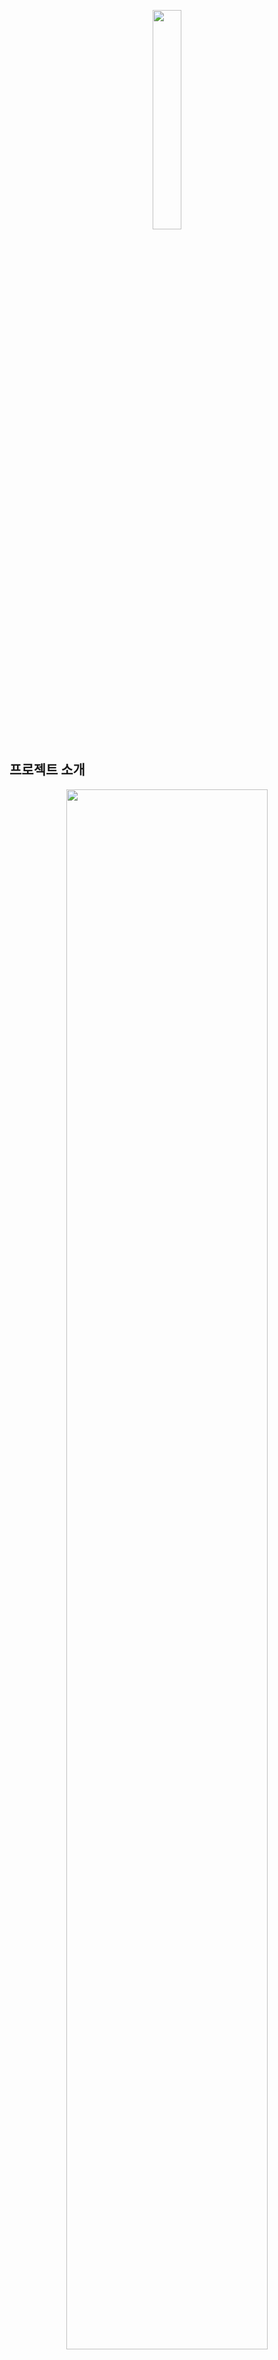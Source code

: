 <div align="center">
<p align="center"><img src="https://user-images.githubusercontent.com/78775910/168646594-ba28efef-593d-4b9d-a18d-45c3aaa113f1.png" width=30%></p>

</div>

## 프로젝트 소개
<p align="center"><img src="https://user-images.githubusercontent.com/78775910/170033090-e4ce4cf8-7a05-4d6d-a664-e8ac9c89104b.png" width=80%></p>
<p align="center"><img src="https://user-images.githubusercontent.com/78775910/170033122-3c52f26c-942a-4c7d-a362-8fd11e3c1cfc.png" width=80%></p>
<p align="center"><img src="https://user-images.githubusercontent.com/78775910/170033136-c2f3893d-35e5-4aa8-86c6-5b5367b9b27f.png" width=80%></p>

>시간 순삭 꿀잼 보장 **`라이어게임`** 을 소개합니다!
>
>❣ 어색한 자리 친밀함 up!
>
>❣ 언제, 어디서나 간편함 up!
>
>❣ 귀여운 캐릭터로 재미도 up!
>
>'다운로드 받지 않고 검색으로 바로 라이어게임을 즐길 수 없을까?'
>
>저희는 이런 작은 고민에서 시작해 서비스를 제작하였습니다.
>
>기존의 라이어 게임들이 가진 불편함은 빼면서, 재미는 그대로 가져왔습니다

<br/>


## 👩‍👦‍👦 Members
|  📝 planner  |  💻 front-end  |  💻 front-end  |  ⚙ back-end  |  ⚙ back-end  |
| :------------: | :------------: | :------------: | :------------: | :------------: |
|  <img src="https://user-images.githubusercontent.com/78775910/168641817-4ee048df-f981-4384-840a-3f2b7fc72611.jpg" width=100>  |  <img src="https://user-images.githubusercontent.com/78775910/168642734-0759320f-e8db-4e3d-a406-206f46646cba.png" width=100> |  <img src="https://user-images.githubusercontent.com/78775910/168642726-08dd7045-3728-4317-b968-ffe3b23506e9.jpg" width=100>  |  <img src="https://user-images.githubusercontent.com/78775910/168642707-7bbfa0b9-9ed5-446c-abc4-d6f93a85e276.png" width=100>  |  <img src="https://user-images.githubusercontent.com/78775910/168642718-ef68a273-8c69-4909-9e11-2ed1d0008c61.png" width=100>  |
|  [곽새롬](https://github.com/romzzi)  |  [이승원](https://github.com/SeungWon0921)  |  [이선아](https://github.com/ssun-aa)  |  [박종혁](https://github.com/jjonyo)  |  [김재찬](https://github.com/kjc6735)  |


## 🛠 Tool
<img src="https://img.shields.io/badge/Springboot-6DB33F?style=for-the-badge&logo=Spring Boot&logoColor=white"> <img src="https://img.shields.io/badge/React-61DAFB?style=for-the-badge&logo=React&logoColor=white"> <img src="https://img.shields.io/badge/Figma-F24E1E?style=for-the-badge&logo=Figma&logoColor=white">


## 📆 Schedule
22.03.18 ~ 22.05

## link

>readme.md
>[프론트엔드팀의 개발 내용은?](https://github.com/GangNamMango/LiarGame-Frontend/blob/main/README.md)
>
>HELP.md
>[백엔드팀의 개발내용은?](https://github.com/GangNamMango/LiarGame-backend/blob/main/HELP.md)
>
>Notion
>[프로젝트 과정이 궁금하다면?](https://www.notion.so/7288a41786ed410899ab1ddbd4e80a75)

## pages


